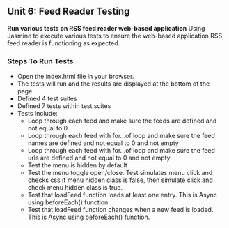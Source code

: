 ## Unit 6: Feed Reader Testing ##
**Run various tests on RSS feed reader web-based application**
Using Jasmine to execute various tests to ensure the web-based application RSS feed reader is functioning as expected.

### Steps To Run Tests ###
* Open the index.html file in your browser.
* The tests will run and the results are displayed at the bottom of the page.
* Defined 4 test suites
* Defined 7 tests within test suites
* Tests Include:
  * Loop through each feed and make sure the feeds are defined and not equal to 0
  * Loop through each feed with for...of loop and make sure the feed names are defined and not equal to 0 and not empty
  * Loop through each feed with for...of loop and make sure the feed urls are defined and not equal to 0 and not empty
  * Test the menu is hidden by default
  * Test the menu toggle open/close. Test simulates menu click and checks css if menu hidden class is false, then simulate click and check menu hidden class is true.
  * Test that loadFeed function loads at least one entry. This is Async using beforeEach() function.
  * Test that loadFeed function changes when a new feed is loaded. This is Async using beforeEach() function.
